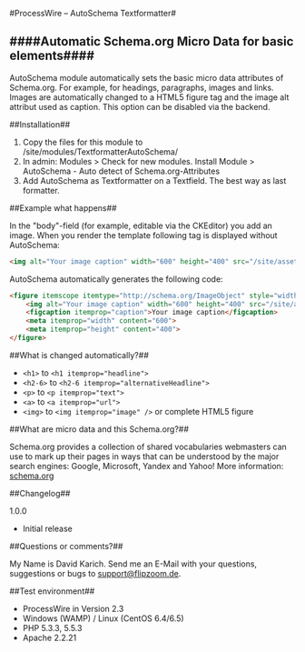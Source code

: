 #ProcessWire – AutoSchema Textformatter#

####Automatic Schema.org Micro Data for basic elements####
-----------------------------

AutoSchema module automatically sets the basic micro data attributes of Schema.org. For example, for headings, paragraphs, images and links. Images are automatically changed to a HTML5 figure tag and the image alt attribut used as caption. This option can be disabled via the backend.

##Installation##

1. Copy the files for this module to /site/modules/TextformatterAutoSchema/
2. In admin: Modules > Check for new modules. Install Module > AutoSchema - Auto detect of Schema.org-Attributes
3. Add AutoSchema as Textformatter on a Textfield. The best way as last formatter.

##Example what happens##

In the "body"-field (for example, editable via the CKEditor) you add an image. When you render the template following tag is displayed without AutoSchema:

```html
<img alt="Your image caption" width="600" height="400" src="/site/assets/files/1/my-image.600x0.jpg" />
```

AutoSchema automatically generates the following code:

```html
<figure itemscope itemtype="http://schema.org/ImageObject" style="width:600px;">
    <img alt="Your image caption" width="600" height="400" src="/site/assets/files/1/my-image.600x0.jpg"  itemprop="image" />
    <figcaption itemprop="caption">Your image caption</figcaption>
    <meta itemprop="width" content="600">
    <meta itemprop="height" content="400">
</figure>
```

##What is changed automatically?##

* ```<h1>``` to ```<h1 itemprop="headline">```
* ```<h2-6>``` to ```<h2-6 itemprop="alternativeHeadline">```
* ```<p>``` to ```<p itemprop="text">```
* ```<a>``` to ```<a itemprop="url">```
* ```<img>``` to ```<img itemprop="image" />``` or complete HTML5 figure

##What are micro data and this Schema.org?##

Schema.org provides a collection of shared vocabularies webmasters can use to mark up their pages in ways that can be understood by the major search engines: Google, Microsoft, Yandex and Yahoo! More information: [schema.org](http://schema.org/)

##Changelog##

1.0.0  
* Initial release

##Questions or comments?##

My Name is David Karich. Send me an E-Mail with your questions, suggestions or bugs to support@flipzoom.de. 

##Test environment##

* ProcessWire in Version 2.3
* Windows (WAMP) / Linux (CentOS 6.4/6.5)
* PHP 5.3.3, 5.5.3
* Apache 2.2.21
